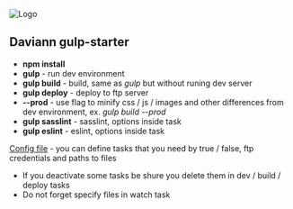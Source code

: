 ![Logo](http://static.daviann.com/daviann.png) 
## Daviann gulp-starter

* __npm install__
* __gulp__ - run dev environment
* __gulp build__ - build, same as _gulp_ but without runing dev server
* __gulp deploy__ - deploy to ftp server
* __--prod__ - use flag to minify css / js / images and other differences from dev environment, ex. _gulp build --prod_
* __gulp sasslint__ - sasslint, options inside task
* __gulp eslint__ - eslint, options inside task

[Config file](gulpfile.babel.js/config/index.js) - you can define tasks that you need by true / false, ftp credentials and paths to files
* If you deactivate some tasks be shure you delete them in dev / build / deploy tasks
* Do not forget specify files in watch task
